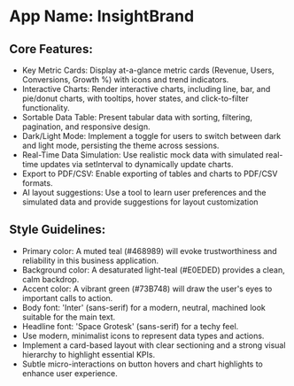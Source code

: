 # **App Name**: InsightBrand

## Core Features:

- Key Metric Cards: Display at-a-glance metric cards (Revenue, Users, Conversions, Growth %) with icons and trend indicators.
- Interactive Charts: Render interactive charts, including line, bar, and pie/donut charts, with tooltips, hover states, and click-to-filter functionality.
- Sortable Data Table: Present tabular data with sorting, filtering, pagination, and responsive design.
- Dark/Light Mode: Implement a toggle for users to switch between dark and light mode, persisting the theme across sessions.
- Real-Time Data Simulation: Use realistic mock data with simulated real-time updates via setInterval to dynamically update charts.
- Export to PDF/CSV: Enable exporting of tables and charts to PDF/CSV formats.
- AI layout suggestions: Use a tool to learn user preferences and the simulated data and provide suggestions for layout customization

## Style Guidelines:

- Primary color: A muted teal (#468989) will evoke trustworthiness and reliability in this business application.
- Background color: A desaturated light-teal (#E0EDED) provides a clean, calm backdrop.
- Accent color: A vibrant green (#73B748) will draw the user's eyes to important calls to action.
- Body font: 'Inter' (sans-serif) for a modern, neutral, machined look suitable for the main text.
- Headline font: 'Space Grotesk' (sans-serif) for a techy feel.
- Use modern, minimalist icons to represent data types and actions.
- Implement a card-based layout with clear sectioning and a strong visual hierarchy to highlight essential KPIs.
- Subtle micro-interactions on button hovers and chart highlights to enhance user experience.
